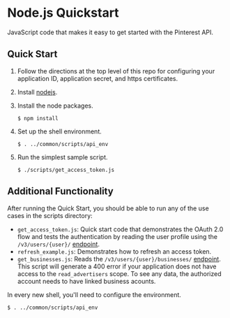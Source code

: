 # Node.js Quickstart

JavaScript code that makes it easy to get started with the Pinterest API.

## Quick Start

1. Follow the directions at the top level of this repo for configuring
your application ID, application secret, and https certificates.

2. Install [nodejs](https://nodejs.org/en/download/).

3. Install the node packages.

   ```
   $ npm install
   ```

4. Set up the shell environment.

   ```
   $ . ../common/scripts/api_env
   ```

5. Run the simplest sample script.

   ```
   $ ./scripts/get_access_token.js
   ```

## Additional Functionality

After running the Quick Start, you should be able to run any of the use cases in the scripts directory:
  * `get_access_token.js`: Quick start code that demonstrates the OAuth 2.0 flow and tests the authentication by reading the user profile using the `/v3/users/{user}/` [endpoint](https://developers.pinterest.com/docs/redoc/#operation/v3_get_user_handler_GET).
  * `refresh_example.js`: Demonstrates how to refresh an access token.
  * `get_businesses.js`: Reads the `/v3/users/{user}/businesses/` [endpoint](https://developers.pinterest.com/docs/redoc/#operation/v3_get_linked_business_accounts_GET). This script will generate a 400 error if your application does not have access to the `read_advertisers` scope. To see any data, the authorized account needs to have linked business acounts.

In every new shell, you'll need to configure the environment.

```
$ . ../common/scripts/api_env
```
